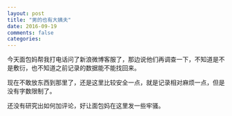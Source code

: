 ```yaml
---
layout: post
title: "男的也有大姨夫"
date: 2016-09-19
comments: false
categories:
---
```


今天面包妈帮我打电话问了新浪微博客服了，那边说他们再调查一下，不知道是不是敷衍，也不知道之前记录的数据能不能找回来。

现在不敢放东西到那里了，还是这里比较安全一点，就是记录相对麻烦一点，但是没有字数限制了。

还没有研究出如何加评论，好让面包妈在这里发一些牢骚。
